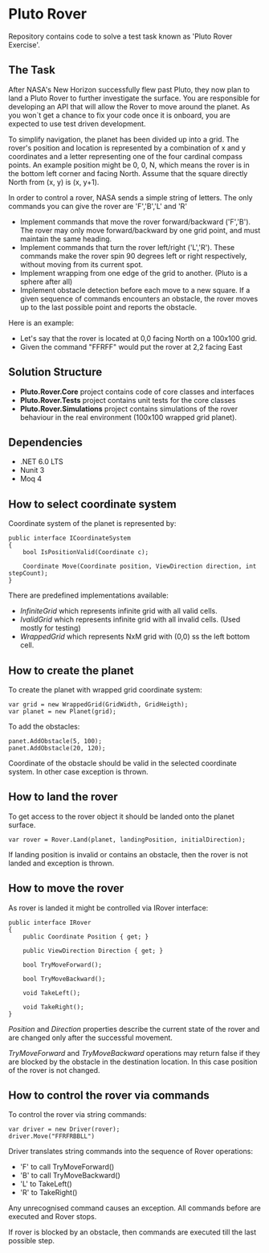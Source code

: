 # Pluto Rover

Repository contains code to solve a test task known as 'Pluto Rover Exercise'.

## The Task

After NASA's New Horizon successfully flew past Pluto, they now plan to land a Pluto Rover
to further investigate the surface. You are responsible for developing an API that will allow
the Rover to move around the planet. As you won`t get a chance to fix your code once it is
onboard, you are expected to use test driven development.

To simplify navigation, the planet has been divided up into a grid. The rover's position and
location is represented by a combination of x and y coordinates and a letter representing
one of the four cardinal compass points. An example position might be 0, 0, N, which
means the rover is in the bottom left corner and facing North. Assume that the square
directly North from (x, y) is (x, y+1).

In order to control a rover, NASA sends a simple string of letters. The only commands you
can give the rover are 'F','B','L' and 'R'
* Implement commands that move the rover forward/backward ('F','B'). The rover
may only move forward/backward by one grid point, and must maintain the same
heading.
* Implement commands that turn the rover left/right ('L','R'). These commands make
the rover spin 90 degrees left or right respectively, without moving from its current
spot.
* Implement wrapping from one edge of the grid to another. (Pluto is a sphere after
all)
* Implement obstacle detection before each move to a new square. If a given
sequence of commands encounters an obstacle, the rover moves up to the last
possible point and reports the obstacle.

Here is an example:
* Let's say that the rover is located at 0,0 facing North on a 100x100 grid.
* Given the command "FFRFF" would put the rover at 2,2 facing East

## Solution Structure

* **Pluto.Rover.Core** project contains code of core classes and interfaces
* **Pluto.Rover.Tests** project contains unit tests for the core classes
* **Pluto.Rover.Simulations** project contains simulations of the rover behaviour in the real environment (100x100 wrapped grid planet). 

## Dependencies
* .NET 6.0 LTS
* Nunit 3
* Moq 4 

## How to select coordinate system

Coordinate system of the planet is represented by:

    public interface ICoordinateSystem
    {
        bool IsPositionValid(Coordinate c);

        Coordinate Move(Coordinate position, ViewDirection direction, int stepCount);
    }

There are predefined implementations available:
* *InfiniteGrid* which represents infinite grid with all valid cells.
* *IvalidGrid* which represents infinite grid with all invalid cells. (Used mostly for testing)
* *WrappedGrid* which represents NxM grid with (0,0) ss the left bottom cell. 

## How to create the planet

To create the planet with wrapped grid coordinate system:

    var grid = new WrappedGrid(GridWidth, GridHeigth);
    var planet = new Planet(grid);

To add the obstacles:

    panet.AddObstacle(5, 100);
    panet.AddObstacle(20, 120);


Coordinate of the obstacle should be valid in the selected coordinate system. In other case exception is thrown.

## How to land the rover

To get access to the rover object it should be landed onto the planet surface.

    var rover = Rover.Land(planet, landingPosition, initialDirection);

If landing position is invalid or contains an obstacle, then the rover is not landed and exception is thrown.

## How to move the rover

As rover is landed it might be controlled via IRover interface:

    public interface IRover
    {
        public Coordinate Position { get; }

        public ViewDirection Direction { get; }

        bool TryMoveForward();

        bool TryMoveBackward();

        void TakeLeft();

        void TakeRight();
    }

*Position* and *Direction* properties describe the current state of the rover and are changed only after the successful movement.

*TryMoveForward* and *TryMoveBackward* operations may return false if they are blocked by the obstacle in the destination location. 
In this case position of the rover is not changed.

## How to control the rover via commands 

To control the rover via string commands:

    var driver = new Driver(rover);
    driver.Move("FFRFRBBLL")

Driver translates string commands into the sequence of Rover operations:
* 'F' to call TryMoveForward()
* 'B' to call TryMoveBackward()
* 'L' to TakeLeft()
* 'R' to TakeRight()

Any unrecognised command causes an exception. All commands before are executed and Rover stops.

If rover is blocked by an obstacle, then commands are executed till the last possible step. 



